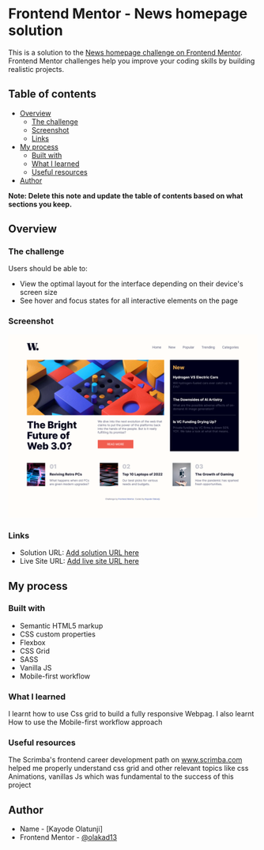 # Frontend Mentor - News homepage solution

This is a solution to the [News homepage challenge on Frontend Mentor](https://www.frontendmentor.io/challenges/news-homepage-H6SWTa1MFl). Frontend Mentor challenges help you improve your coding skills by building realistic projects. 

## Table of contents

- [Overview](#overview)
  - [The challenge](#the-challenge)
  - [Screenshot](#screenshot)
  - [Links](#links)
- [My process](#my-process)
  - [Built with](#built-with)
  - [What I learned](#what-i-learned)
  - [Useful resources](#useful-resources)
- [Author](#author)

**Note: Delete this note and update the table of contents based on what sections you keep.**

## Overview

### The challenge

Users should be able to:

- View the optimal layout for the interface depending on their device's screen size
- See hover and focus states for all interactive elements on the page

### Screenshot

![](./images/screenshot.png)


### Links

- Solution URL: [Add solution URL here](https://www.frontendmentor.io/solutions/responsive-news-homepage-using-css-grid-sassscss-cPbEWcZ85C#comment-641c2b7b5174143fdb39c22d)
- Live Site URL: [Add live site URL here](https://olakad13.github.io/news_homepage/)

## My process

### Built with

- Semantic HTML5 markup
- CSS custom properties
- Flexbox
- CSS Grid
- SASS
- Vanilla JS
- Mobile-first workflow

### What I learned

I learnt how to use Css grid to build a fully responsive Webpag. I also learnt How to use the Mobile-first 
workflow approach


### Useful resources
The Scrimba's frontend career development path on www.scrimba.com helped me properly understand css grid and 
other relevant topics like css Animations, vanillas Js which was fundamental to the success of this project


## Author

- Name - [Kayode Olatunji]
- Frontend Mentor - [@olakad13](https://www.frontendmentor.io/profile/olakad13)

